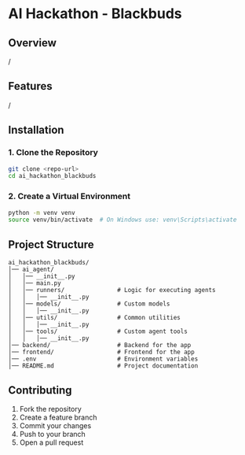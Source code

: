 # AI Hackathon - Blackbuds

## Overview
/

## Features
/

## Installation

### 1. Clone the Repository
```bash
git clone <repo-url>
cd ai_hackathon_blackbuds
```

### 2. Create a Virtual Environment
```bash
python -m venv venv
source venv/bin/activate  # On Windows use: venv\Scripts\activate
```


## Project Structure
```
ai_hackathon_blackbuds/
│── ai_agent/
│   │── __init__.py
│   │── main.py                
│   │── runners/               # Logic for executing agents
│   │   │── __init__.py
│   │── models/                # Custom models
│   │   │── __init__.py 
│   │── utils/                 # Common utilities
│   │   │── __init__.py
│   │── tools/                 # Custom agent tools
│   │   │── __init__.py
│── backend/                   # Backend for the app
│── frontend/                  # Frontend for the app
│── .env                       # Environment variables
│── README.md                  # Project documentation
```


## Contributing
1. Fork the repository
2. Create a feature branch
3. Commit your changes
4. Push to your branch
5. Open a pull request
